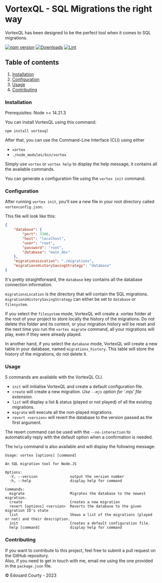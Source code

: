 # VortexQL - SQL Migrations the right way

VortexQL has been designed to be the perfect tool when it comes to SQL migrations.  

[![npm version](https://img.shields.io/npm/v/vortexql.svg)](https://www.npmjs.com/package/vortexql)
[![Downloads](https://img.shields.io/npm/dm/vortexql.svg)](https://www.npmjs.com/package/vortexql)
[![Lint](https://github.com/EdouardCourty/vortexql/actions/workflows/lint.yml/badge.svg)](https://github.com/EdouardCourty/vortexql/actions/workflows/lint.yml)

## Table of contents

1. [Installation](#installation)
2. [Configuration](#configuration)
3. [Usage](#usage)
4. [Contributing](#contributing)

### Installation

Prerequisites: Node >= 14.21.3

You can install VortexQL using this command:
```shell
npm install vortexql
```

After that, you can use the Command-Line Interface (CLI) using either
- `vortex`
- `./node_modules/bin/vortex`

Simply use `vortex` or `vortex help` to display the help message, it contains all the available commands.

You can generate a configuration file using the `vortex init` command.

### Configuration

After running `vortex init`, you'll see a new file in your root directory called `vortexconfig.json`.

This file will look like this:
```json
{
    "database": {
        "port": 3306,
        "host": "localhost",
        "user": "root",
        "password": "root",
        "database": "main_dev"
    },
    "migrationsLocation": "./migrations",
    "migrationsHistorySavingStrategy": "database"
}
```

It's pretty straightforward, the `database` key contains all the database connection information.

`migrationsLocation` is the directory that will contain the SQL migrations.  
`migrationsHistorySavingStrategy` can either be set to `database` or `filesystem`.

If you select the `filesystem` mode, VortexQL will create a .vortex folder at the root of your project to store locally the history of the migrations.
Do not delete this folder and its content, or your migration history will be reset and the next time you run the `vortex migrate` command, all your migrations will play, even if they were already played.

In another hand, if you select the `database` mode, VortexQL will create a new table in your database, named `migrations_history`.
This table will store the history of the migrations, do not delete it.

### Usage

5 commands are available with the VortexQL CLI.

- `init` will initialise VortexQL and create a default configuration file.
- `create` will create a new migration. _Use `--mjs` option for '.mjs' file extension._
- `list` will display a list & status (played or not played) of all the existing migrations.
- `migrate` will execute all the non-played migrations.
- `revert <version>` will revert the database to the version passed as the first argument.

The revert command can be used with the `--no-interaction` to automatically reply with the default option when a confirmation is needed.

The `help` command is also available and will display the following message:
```text
Usage: vortex [options] [command]

An SQL migration tool for Node.JS

Options:
  -V, --version               output the version number
  -h, --help                  display help for command

Commands:
  migrate                     Migrates the database to the newest migration.
  create                      Creates a new migration
  revert [options] <version>  Reverts the database to the given migration ID's state
  list                        Shows a list of the migrations (played or not) and their description.
  init                        Creates a default configuration file.
  help [command]              display help for command
```

### Contributing

If you want to contribute to this project, feel free to submit a pull request on the GitHub repository.  
Also, if you need to get in touch with me, email me using the one provided in the `package.json` file.

&copy; Edouard Courty - 2023
